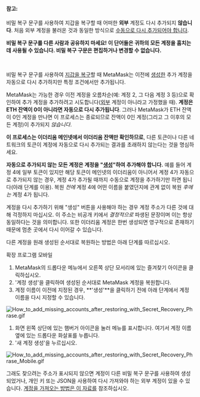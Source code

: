 
#### 참고:


비밀 복구 문구를 사용하여 지갑을 복구할 때 어떠한 **외부** 계정도 다시 추가되지 **않습니다**. 처음 외부 계정을 불러온 것과 동일한 방식으로 [수동으로 다시 추가되어야 합니다](https://support.metamask.io/hc/en-us/articles/360015489331).



**비밀 복구 문구를 다른 사람과 공유하지 마세요! 이 단어들은 귀하의 모든 계정을 훔치는 데 사용될 수 있습니다. 비밀 복구 구문은 편집하거나 변경할 수 없습니다.**


 


비밀 복구 문구를 사용하여 [지갑을 복구](https://support.metamask.io/hc/en-us/articles/360015289612-How-to-restore-your-MetaMask-account-from-Seed-Phrase-Secret-Recovery-Phrase)할 때 MetaMask는 이전에 [생성한](https://support.metamask.io/hc/en-us/articles/360015289452) 추가 계정을 자동으로 다시 추가하지만 특정 조건에서만 추가됩니다.


MetaMask는 가능한 경우 이전 계정을 오름차순(예: 계정 2, 그 다음 계정 3 등)으로 확인하여 추가 계정을 추가하려고 시도합니다([외부](https://support.metamask.io/hc/en-us/articles/360015289932) 계정이 아니라고 가정했을 때). **계정은 ETH 잔액이 0이 아니라면 자동으로 다시 추가됩니다**. 그러나 MetaMask가 ETH 잔액이 0인 계정을 만나면 이 프로세스는 종료되므로 잔액이 0인 계정(그리고 그 이후의 모든 계정)이 추가되지 *않습니다*.


**이 프로세스는 이더리움 메인넷에서 이더리움 잔액만 확인하므로**, 다른 토큰이나 다른 네트워크의 토큰이 계정에 자동으로 다시 추가되는 결과를 초래하지 않는다는 것을 명심하세요.


**자동으로 추가되지 않는 모든 계정은 계정을 "[생성](https://support.metamask.io/hc/en-us/articles/360015289452)"하여 추가해야 합니다.** 예를 들어 계정 4에 일부 토큰이 있지만 해당 토큰이 메인넷의 이더리움이 아니어서 계정 4가 자동으로 추가되지 않는 경우, 계정 4가 추가될 때까지 수동으로 계정을 추가하기만 하면 됩니다(아래 단계를 이용). 복원 *전에* 계정 4에 어떤 이름을 붙였던지에 관계 없이 복원 *후에는* 계정 4가 됩니다.


계정을 다시 추가하기 위해 "생성" 버튼을 사용해야 하는 경우 계정 주소가 다른 것에 대해 걱정하지 마십시오. 이 주소는 비공개 키에서 *결정적으로* 파생된 문장이며 이는 항상 동일하다는 것을 의미합니다. 또한 이더리움 계정은 한번 생성되면 영구적으로 존재하기 때문에 멈춘 곳에서 다시 이어갈 수 있습니다.


다른 계정을 원래 생성된 순서대로 복원하는 방법은 아래 단계를 따르십시오.




확장 프로그램 모바일


1. MetaMask의 드롭다운 메뉴에서 오른쪽 상단 모서리에 있는 즐겨찾기 아이콘을 클릭하십시오.
2. '계정 생성'을 클릭하여 생성된 순서대로 MetaMask 계정을 복원합니다.
3. 계정 이름이 이전에 지정된 경우, **'생성'**을 클릭하기 전에 아래 단계에서 계정 이름을 다시 지정할 수 있습니다.


![How_to_add_missing_accounts_after_restoring_with_Secret_Recovery_Phrase.gif](https://support.metamask.io/hc/article_attachments/9026739981083/How_to_add_missing_accounts_after_restoring_with_Secret_Recovery_Phrase.gif)




1. 화면 왼쪽 상단에 있는 햄버거 아이콘을 눌러 메뉴를 표시합니다. 여기서 계정 이름 옆에 있는 드롭다운 화살표를 누릅니다.
2. '새 계정 생성'을 누르십시오.


![How_to_add_missing_accounts_after_restoring_with_Secret_Recovery_Phrase_Mobile.gif](https://support.metamask.io/hc/article_attachments/9027058464027/How_to_add_missing_accounts_after_restoring_with_Secret_Recovery_Phrase_Mobile.gif)




그래도 찾으려는 주소가 표시되지 않으면 계정이 다른 비밀 복구 문구를 사용하여 생성되었거나, 개인 키 또는 JSON을 사용하여 다시 가져와야 하는 외부 계정이 있을 수 있습니다. [계정을 가져오는 방법은 이 자료를](https://support.metamask.io/hc/en-us/articles/360015489331-Importing-an-Account) 참조하십시오.

